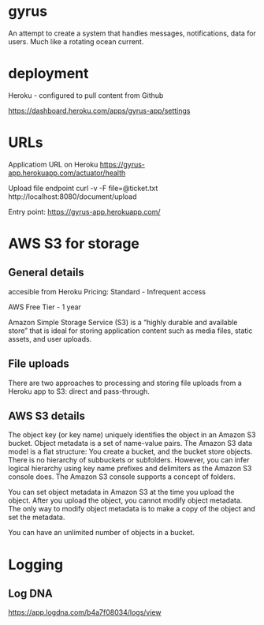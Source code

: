 # gyrus
An attempt to create a system that handles messages, notifications, data for users. Much like a rotating ocean current.

# deployment

Heroku - configured to pull content from Github

https://dashboard.heroku.com/apps/gyrus-app/settings

# URLs

Applicatiom URL on Heroku
https://gyrus-app.herokuapp.com/actuator/health

Upload file endpoint
curl -v -F file=@ticket.txt http://localhost:8080/document/upload

Entry point: https://gyrus-app.herokuapp.com/


# AWS S3 for storage

## General details
accesible from Heroku
Pricing: Standard - Infrequent access

AWS Free Tier - 1 year

Amazon Simple Storage Service (S3) is a “highly durable and available store” that is ideal for storing application content such as media files, static assets, and user uploads.

## File uploads
There are two approaches to processing and storing file uploads from a Heroku app to S3: direct and pass-through.

## AWS S3 details
The object key (or key name) uniquely identifies the object in an Amazon S3 bucket. Object metadata is a set of name-value pairs.
The Amazon S3 data model is a flat structure: You create a bucket, and the bucket store objects. There is no hierarchy of subbuckets or subfolders. However, you can infer logical hierarchy using key name prefixes and delimiters as the Amazon S3 console does.
The Amazon S3 console supports a concept of folders.

You can set object metadata in Amazon S3 at the time you upload the object. After you upload the object, you cannot modify object metadata. The only way to modify object metadata is to make a copy of the object and set the metadata.

You can have an unlimited number of objects in a bucket.

# Logging

## Log DNA

https://app.logdna.com/b4a7f08034/logs/view

